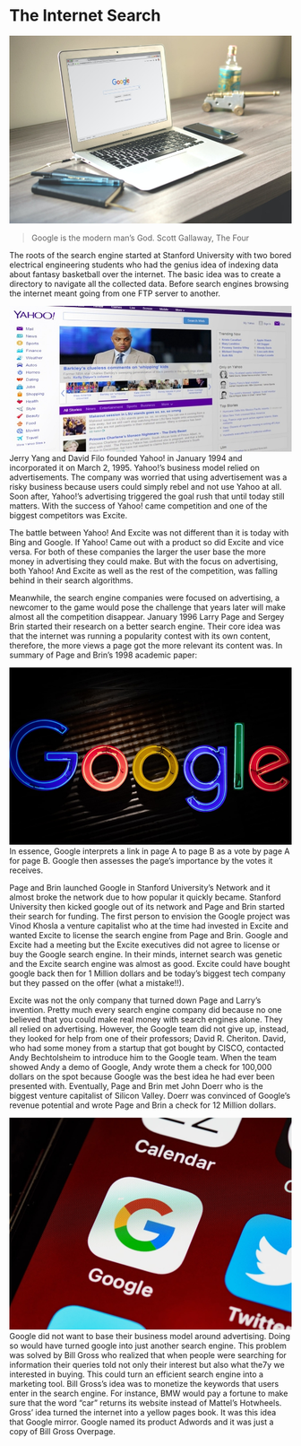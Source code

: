 # The Internet Search

![google](../assets/google.png)
> Google is the modern man’s God. Scott Gallaway, The Four


The roots of the search engine started at Stanford University with two bored electrical engineering students who had the genius idea of indexing data about fantasy basketball over the internet.  The basic idea was to create a directory to navigate all the collected data. Before search engines browsing the internet meant going from one FTP server to another. 

![yahoo](../assets/yahoo.png)
Jerry Yang and David Filo founded Yahoo!  in January 1994  and incorporated it on March 2, 1995. Yahoo!’s business model relied on advertisements. The company was worried that using advertisement was a risky business because users could simply rebel and not use Yahoo at all. Soon after, Yahoo!’s advertising triggered the goal rush that until today still matters. With the success of Yahoo! came competition and one of the biggest competitors was Excite. 


The battle between Yahoo! And Excite was not different than it is today with Bing and Google. If Yahoo! Came out with a product so did Excite and vice versa. For both of these companies the larger the user base the more money in advertising they could make. But with the focus on advertising, both Yahoo! And Excite as well as the rest of the competition, was falling behind in their search algorithms. 


Meanwhile, the search engine companies were focused on advertising, a newcomer to the game would pose the challenge that years later will make almost all the competition disappear.  January 1996 Larry Page and Sergey Brin started their research on a better search engine. Their core idea was that the internet was running a popularity contest with its own content, therefore, the more views a page got the more relevant its content was. In summary of Page and Brin’s 1998 academic paper: 

![google 2](../assets/google2.png)
In essence, Google interprets a link in page A to page B as a vote by page A for page B. Google then assesses the page’s importance by the votes it receives.


Page and Brin launched Google in Stanford University’s Network and it almost broke the network due to how popular it quickly became. Stanford University then kicked google out of its network and Page and Brin started their search for funding. The first person to envision the Google project was Vinod Khosla a venture capitalist who at the time had invested in Excite and wanted Excite to license the search engine from Page and Brin. Google and Excite had a meeting but the Excite executives did not agree to license or buy the Google search engine. In their minds, internet search was genetic and the Excite search engine was almost as good. Excite could have bought google back then for 1 Million dollars and be today’s biggest tech company but they passed on the offer (what a mistake!!). 


Excite was not the only company that turned down Page and Larry’s invention. Pretty much every search engine company did because no one believed that you could make real money with search engines alone. They all relied on advertising. However, the Google team did not give up, instead, they looked for help from one of their professors; David R. Cheriton. David, who had some money from a startup that got bought by CISCO, contacted Andy Bechtolsheim to introduce him to the Google team. When the team showed Andy a demo of Google, Andy wrote them a check for 100,000 dollars on the spot because Google was the best idea he had ever been presented with. Eventually, Page and Brin met John Doerr who is the biggest venture capitalist of Silicon Valley. Doerr was convinced of Google’s revenue potential and wrote Page and Brin a check for 12 Million dollars.

![google 3](../assets/google3.png)
Google did not want to base their business model around advertising. Doing so would have turned google into just another search engine. This problem was solved by Bill Gross who realized that when people were searching for information their queries told not only their interest but also what the7y we interested in buying. This could turn an efficient search engine into a marketing tool. Bill Gross’s idea was to monetize the keywords that users enter in the search engine. For instance, BMW would pay a fortune to make sure that the word “car” returns its website instead of Mattel’s Hotwheels. Gross’ idea turned the internet into a yellow pages book. It was this idea that Google mirror. Google named its product Adwords and it was just a copy of Bill Gross Overpage. 
